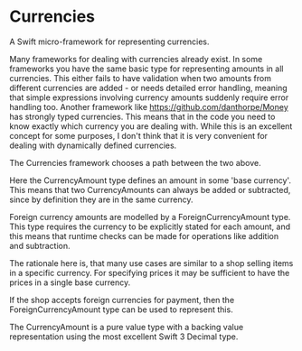 # Currencies
A Swift micro-framework for representing currencies.

Many frameworks for dealing with currencies already exist. In some frameworks you have the same basic type for representing amounts in all currencies. This either fails to have validation when two amounts from different currencies are added - or needs detailed error handling, meaning that simple expressions involving currency amounts suddenly require error handling too.
Another framework like https://github.com/danthorpe/Money has strongly typed currencies. This means that in the code you need to know exactly which currency you are dealing with. While this is an excellent concept for some purposes, I don't think that it is very convenient for dealing with dynamically defined currencies.

The Currencies framework chooses a path between the two above.

Here the CurrencyAmount type defines an amount in some 'base currency'. This means that two CurrencyAmounts can always be added or subtracted, since by definition they are in the same currency.

Foreign currency amounts are modelled by a ForeignCurrencyAmount type. This type requires the currency to be explicitly stated for each amount, and this means that runtime checks can be made for operations like addition and subtraction.

The rationale here is, that many use cases are similar to a shop selling items in a specific currency. For specifying prices it may be sufficient to have the prices in a single base currency.

If the shop accepts foreign currencies for payment, then the ForeignCurrencyAmount type can be used to represent this.

The CurrencyAmount is a pure value type with a backing value representation using the most excellent Swift 3 Decimal type.
